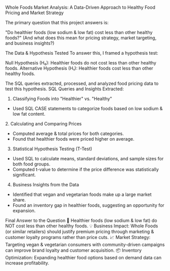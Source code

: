 Whole Foods Market Analysis: A Data-Driven Approach to Healthy Food Pricing and Market Strategy


The primary question that this project answers is:

"Do healthier foods (low sodium & low fat) cost less than other healthy foods?"
(And what does this mean for pricing strategy, market targeting, and business insights?)

The Data & Hypothesis Tested
To answer this, I framed a hypothesis test:

Null Hypothesis (H₀): Healthier foods do not cost less than other healthy foods.
Alternative Hypothesis (H₁): Healthier foods cost less than other healthy foods.

The SQL queries extracted, processed, and analyzed food pricing data to test this hypothesis. SQL Queries and Insights Extracted:

1. Classifying Foods into "Healthier" vs. "Healthy"

  - Used SQL CASE statements to categorize foods based on low sodium & low fat content.

2️. Calculating and Comparing Prices

  - Computed average & total prices for both categories.
  - Found that healthier foods were priced higher on average.

3. Statistical Hypothesis Testing (T-Test)

  - Used SQL to calculate means, standard deviations, and sample sizes for both food groups.
  - Computed t-value to determine if the price difference was statistically significant.

4. Business Insights from the Data

  - Identified that vegan and vegetarian foods make up a large market share.
  - Found an inventory gap in healthier foods, suggesting an opportunity for expansion.

Final Answer to the Question
🚨 Healthier foods (low sodium & low fat) do NOT cost less than other healthy foods.
💡 Business Impact: Whole Foods (or similar retailers) should justify premium pricing through marketing & customer loyalty programs rather than price cuts.
📈 Market Strategy: Targeting vegan & vegetarian consumers with community-driven campaigns can improve brand loyalty and customer acquisition.
📦 Inventory Optimization: Expanding healthier food options based on demand data can increase profitability.
